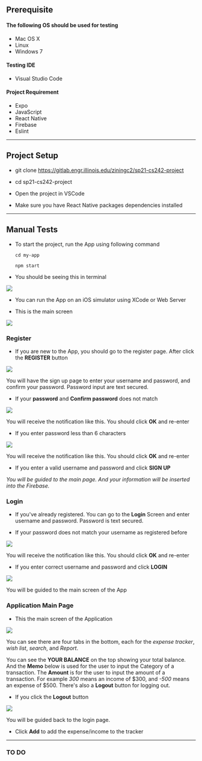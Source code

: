 ## Prerequisite

#### The following OS should be used for testing
- Mac OS X
- Linux
- Windows 7

#### Testing IDE
- Visual Studio Code

#### Project Requirement
- Expo
- JavaScript
- React Native
- Firebase
- Eslint


---
## Project Setup

- git clone https://gitlab.engr.illinois.edu/ziningc2/sp21-cs242-project

- cd sp21-cs242-project

- Open the project in VSCode

- Make sure you have React Native packages dependencies installed
  

---
## Manual Tests
- To start the project, run the App using following command

    ```cd my-app```

    ```npm start```

- You should be seeing this in terminal

![](img/p0.jpg)

- You can run the App on an iOS simulator using XCode or Web Server

- This is the main screen

![](img/p1.jpg)

### Register

- If you are new to the App, you should go to the register page. After click the **REGISTER** button

![](img/p2.jpg)

You will have the sign up page to enter your username and password, and confirm your password. Password input are text secured.

- If your **password** and **Confirm password** does not match

![](img/p3.jpg)


You will receive the notification like this. You should click **OK** and re-enter

- If you enter password less than 6 characters

![](img/p4.jpg)

You will receive the notification like this. You should click **OK** and re-enter

- If you enter a valid username and password and click **SIGN UP**

*You will be guided to the main page. And your information will be inserted into the Firebase.*


### Login

- If you've already registered. You can go to the **Login** Screen and enter username and password. Password is text secured.

- If your password does not match your username as registered before

![](img/p6.jpg)

You will receive the notification like this. You should click **OK** and re-enter

- If you enter correct username and password and click **LOGIN**

![](img/p7.jpg)

You will be guided to the main screen of the App


### Application Main Page

- This the main screen of the Application

![](img/p7.jpg)

You can see there are four tabs in the bottom, each for the *expense tracker*, *wish list*, *search*, and *Report*.

You can see the **YOUR BALANCE** on the top showing your total balance. And the **Memo** below is used for the user to input the Category of a transaction. The **Amount** is for the user to input the amount of a transaction. For example *300* means an income of $300, and *-500* means an expense of $500. There's also a **Logout** button for logging out. 

- If you click the **Logout** button

![](img/p8.jpg)

You will be guided back to the login page.

- Click **Add** to add the expense/income to the tracker

---
### TO DO 
